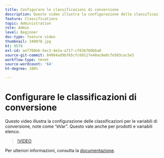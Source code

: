 ```yaml
---
title: Configurare le classificazioni di conversione
description: Questo video illustra la configurazione delle classificazioni per le variabili di conversione, note come eVar. Questo vale anche per prodotti e variabili elenco.
feature: Classifications
topic: Administration
role: Admin
level: Beginner
doc-type: feature video
thumbnail: 340078.jpg
kt: 9576
exl-id: ae7760e6-5ec3-4e2a-a717-cf63b760bba0
source-git-commit: 84984ad9bf65cfc69117e40ac0e0cfe503cac5e5
workflow-type: tm+mt
source-wordcount: '64'
ht-degree: 100%

---
```


# Configurare le classificazioni di conversione

Questo video illustra la configurazione delle classificazioni per le variabili di conversione, note come “eVar”. Questo vale anche per prodotti e variabili elenco.

>[!VIDEO](https://video.tv.adobe.com/v/342940/?quality=12&learn=on&captions=ita)

Per ulteriori informazioni, consulta la [documentazione](https://experienceleague.adobe.com/docs/analytics/admin/admin-tools/conversion-variables/conversion-classifications.html?lang=it).
